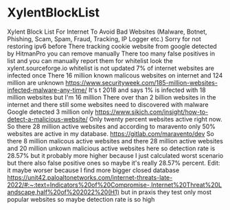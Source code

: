 # XylentBlockList
 Xylent Block List For Internet To Avoid Bad Websites (Malware, Botnet, Phishing, Scam, Spam, Fraud, Tracking, IP Logger etc.)
 Sorry for not restoring ipv6 before
 There tracking cookie website from google detected by HitmanPro you can remove manually
 There too many false positives in list and you can manually report them for whitelist look the xylent.sourceforge.io
 whitelist is not updated
 7% of internet websites are infected once
 There 16 million known malicous websites on internet and 124 million are unknown
 https://www.securityweek.com/185-million-websites-infected-malware-any-time/
 It's t 2018 and says 1% is infected with 18 million websites but I'm 16 million
There over than 2 billion websites in the internet and there still some websites need to discovered with malware
Google detected 3 million only https://www.sikich.com/insight/how-to-detect-a-malicious-website/
Only twenty percent websites active right now. So there 28 million active websites and according to maravento only 50% websites are active in my database. https://gitlab.com/maravento/dev So there 8 million malicous active websites and there 28 million active websites and 20 million unkown malicious active websites here so detection rate is 28.57% but it probably more higher because I just calculated worst scenario but there also false positive ones so maybe it's really 28.57% percent. Edit: it maybe worser because I find more bigger closed database https://unit42.paloaltonetworks.com/internet-threats-late-2022/#:~:text=Indicators%20of%20Compromise-,Internet%20Threat%20Landscape,half%20of%202022%20(H1) but in praxis they test only most popular websites so maybe detection rate is so high